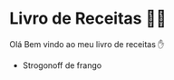 # Livro de Receitas :man_cook:

Olá Bem vindo ao meu livro de receitas :hand:

* Strogonoff de frango